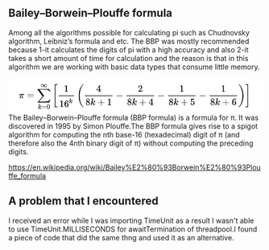 
## Bailey–Borwein–Plouffe formula

Among all the algorithms possible for calculating pi such as Chudnovsky algorithm, Leibniz’s formula and etc. The BBP was mostly recommended because 
1-it calculates the digits of pi with a high accuracy and also 
2-it takes a short amount of time for calculation and the reason is that in this algorithm we are working with basic data types that consume little memory.
<p>
  <img style="float: left;" src="BBP.jpg">
</p>
The Bailey–Borwein–Plouffe formula (BBP formula) is a formula for π. It was discovered in 1995 by Simon Plouffe.The BBP formula gives rise to a spigot algorithm for computing the nth base-16 (hexadecimal) digit of π (and therefore also the 4nth binary digit of π) without computing the preceding digits. 

https://en.wikipedia.org/wiki/Bailey%E2%80%93Borwein%E2%80%93Plouffe_formula
## A problem that I encountered

I received an error while I was importing TimeUnit as a result I wasn't able to use TimeUnit.MILLISECONDS for awaitTermination of threadpool.I found a piece of code that did the same thng and used it as an alternative.
